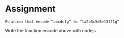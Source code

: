 # Assignment

```
Function that encode “abcdefg” to “1a2b3c5d8e13f21g”
```

Write the function encode above with nodejs
